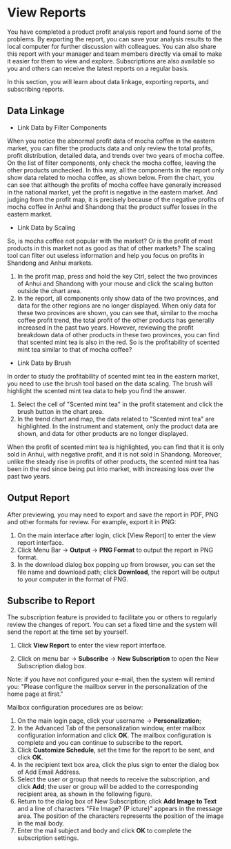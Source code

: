 # View Reports
You have completed a product profit analysis report and found some of the problems. By exporting the report, you can save your
analysis results to the local computer for further discussion with colleagues. You can also share this report
with your manager and team members directly via email to make it easier for them to view and explore. Subscriptions are also available so
you and others can receive the latest reports on a regular basis.

In this section, you will learn about data linkage, exporting reports, and subscribing reports.

## Data Linkage

* Link Data by Filter Components

When you notice the abnormal profit data of mocha coffee in the eastern market, you can filter the products data and only review
the total profits, profit distribution, detailed data, and trends over two years of mocha coffee.
On the list of filter components, only check the mocha coffee, leaving the other products unchecked. In this way, all the components in the report only show data related to mocha
coffee, as shown below.
From the chart, you can see that although the profits of mocha coffee have generally increased in the national market, yet the profit is negative in the eastern market.
And judging from the profit map, it is precisely because of the negative profits of mocha coffee in Anhui and Shandong that the product suffer losses in the eastern market.
* Link Data by Scaling

So, is mocha coffee not popular with the market? Or is the profit of most products in this market not as good as that of other markets? The scaling
tool can filter out useless information and help you focus on profits in Shandong and Anhui markets.

1. In the profit map, press and hold the key Ctrl, select the two provinces of Anhui and Shandong with your mouse and click the scaling
button outside the chart area.
2. In the report, all components only show data of the two provinces, and data for the other regions are no longer displayed.
When only data for these two provinces are shown, you can see that, similar to the mocha coffee profit trend, the total profit of the other products has generally increased in the past two
years. However, reviewing the profit breakdown data of other products in these two provinces, you can find that scented mint tea is also
in the red. So is the profitability of scented mint tea similar to that of mocha coffee?

* Link Data by Brush

In order to study the profitability of scented mint tea in the eastern market, you need to use the brush tool based on the data scaling. The brush will highlight the scented mint tea data to help you find the answer.
1. Select the cell of "Scented mint tea" in the profit statement and click the brush button in the chart area.
2. In the trend chart and map, the data related to "Scented mint tea" are highlighted. In the instrument and statement, only the product
data are shown, and data for other products are no longer displayed.

When the profit of scented mint tea is highlighted, you can find that it is only sold in Anhui, with negative profit, and it is
not sold in Shandong. Moreover, unlike the steady rise in profits of other products, the scented mint tea has been in the red
since being put into market, with increasing loss over the past two years.

## Output Report

After previewing, you may need to export and save the report in PDF, PNG and other formats for review. For example, export
it in PNG:
1. On the main interface after login, click [View Report] to enter the view report interface.
2. Click Menu Bar -> **Output** -> **PNG Format** to output the report in PNG format.
3. In the download dialog box popping up from browser, you can set the file name and download path; click **Download**, the report will be output to your computer in the format of
PNG.

## Subscribe to Report
The subscription feature is provided to facilitate you or others to regularly review the changes of report. You can
set a fixed time and the system will send the report at the time set by yourself.
1. Click **View Report** to enter the view report interface.

2. Click on menu bar -> **Subscribe** -> **New Subscription** to open the New Subscription dialog box.

Note: if you have not configured your e-mail, then the system will remind you: "Please configure the mailbox
server in the personalization of the home page at first."

Mailbox configuration procedures are as below:
1. On the main login page, click your username -> **Personalization**;
2. In the Advanced Tab of the personalization window, enter mailbox configuration information and click **OK**. The mailbox configuration is complete and you
can continue to subscribe to the report.
3. Click **Customize Schedule**, set the time for the report to be sent, and click **OK**.
4. In the recipient text box area, click the plus sign to enter the dialog box of Add Email Address.
5. Select the user or group that needs to receive the subscription, and click **Add**; the user or group will be added to the corresponding recipient area,
as shown in the following figure.
6. Return to the dialog box of New Subscription; click **Add Image to Text** and a line of characters "File Image? {P
icture}" appears in the message area. The position of the characters represents the position of the image in the mail body.
7. Enter the mail subject and body and click **OK** to complete the subscription settings.
